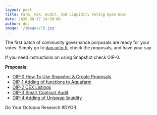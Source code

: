 ```yaml
---
layout: post
title: Farm, CEX, Audit, and Liquidity Voting Open Now!
date: 2020-09-17 14:30:00
author: doc
image: '/images/15.jpg'
---
```


The first batch of community governance porposals are ready for your votes. Simply go to [dao.octo.fi](https://dao.octo.fi), check the proposals, and have your say.

If you need instructions on using Snapshot check OIP-0.

**Proposals:**

- [OIP-0 How To Use Snapshot & Create Proposals](https://snapshot.page/#/octofi/proposal/QmWHHTcf4tF4XvJSyaZzL5BmhV2xwoFvBh5rBoqGWXvGvi)
- [OIP-1 Adding of functions to Aquafarm](https://snapshot.page/#/octofi/proposal/QmPiv1s8wC3m6DbmR8PHbiMBu4VgxTneTqn2qKdReoAnHm)
- [OIP-2 CEX Listings](https://snapshot.page/#/octofi/proposal/QmcTFXc7U8114JVCRrBmCTzkrTzqi5RKtk16wrKksLcfjY)
- [OIP-3 Smart Contract Audit](https://snapshot.page/#/octofi/proposal/QmSdchXdZP4hi3TgzH8pT52QV3w1AFVNbSkGp4a9Koq3xC)
- [OIP-4 Adding of Uniswap liquidity](https://snapshot.page/#/octofi/proposal/QmUTqc1mXiVkZ4xTnJCBK3ExNHwQkxCZGrkx5D9EA83iBZ)

Do Your Octopus Research \#DYOR
